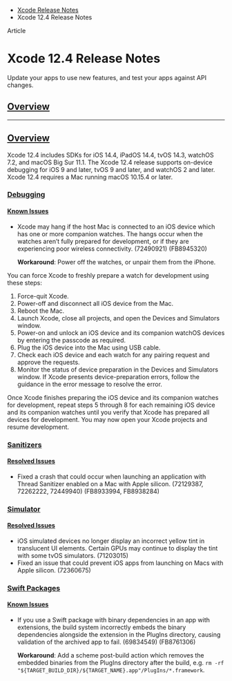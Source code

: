 - [Xcode Release Notes](https://developer.apple.com/documentation/xcode-release-notes)
- Xcode 12.4 Release Notes

Article

# Xcode 12.4 Release Notes

Update your apps to use new features, and test your apps against API changes.

## [Overview](https://developer.apple.com/documentation/xcode-release-notes/xcode-12_4-release-notes#overview)

---

## [Overview](https://developer.apple.com/documentation/xcode-release-notes/xcode-12_4-release-notes#Overview)

Xcode 12.4 includes SDKs for iOS 14.4, iPadOS 14.4, tvOS 14.3, watchOS 7.2, and macOS Big Sur 11.1. The Xcode 12.4 release supports on-device debugging for iOS 9 and later, tvOS 9 and later, and watchOS 2 and later. Xcode 12.4 requires a Mac running macOS 10.15.4 or later.

### [Debugging](https://developer.apple.com/documentation/xcode-release-notes/xcode-12_4-release-notes#Debugging)

#### [Known Issues](https://developer.apple.com/documentation/xcode-release-notes/xcode-12_4-release-notes#Known-Issues)

- Xcode may hang if the host Mac is connected to an iOS device which has one or more companion watches. The hangs occur when the watches aren’t fully prepared for development, or if they are experiencing poor wireless connectivity. (72490921) (FB8945320)

  **Workaround**: Power off the watches, or unpair them from the iPhone.

You can force Xcode to freshly prepare a watch for development using these steps:

1. Force-quit Xcode.
2. Power-off and disconnect all iOS device from the Mac.
3. Reboot the Mac.
4. Launch Xcode, close all projects, and open the Devices and Simulators window.
5. Power-on and unlock an iOS device and its companion watchOS devices by entering the passcode as required.
6. Plug the iOS device into the Mac using USB cable.
7. Check each iOS device and each watch for any pairing request and approve the requests.
8. Monitor the status of device preparation in the Devices and Simulators window. If Xcode presents device-preparation errors, follow the guidance in the error message to resolve the error.

Once Xcode finishes preparing the iOS device and its companion watches for development, repeat steps 5 through 8 for each remaining iOS device and its companion watches until you verify that Xcode has prepared all devices for development. You may now open your Xcode projects and resume development.

### [Sanitizers](https://developer.apple.com/documentation/xcode-release-notes/xcode-12_4-release-notes#Sanitizers)

#### [Resolved Issues](https://developer.apple.com/documentation/xcode-release-notes/xcode-12_4-release-notes#Resolved-Issues)

- Fixed a crash that could occur when launching an application with Thread Sanitizer enabled on a Mac with Apple silicon. (72129387, 72262222, 72449940) (FB8933994, FB8938284)

### [Simulator](https://developer.apple.com/documentation/xcode-release-notes/xcode-12_4-release-notes#Simulator)

#### [Resolved Issues](https://developer.apple.com/documentation/xcode-release-notes/xcode-12_4-release-notes#Resolved-Issues)

- iOS simulated devices no longer display an incorrect yellow tint in translucent UI elements. Certain GPUs may continue to display the tint with some tvOS simulators. (71203015)
- Fixed an issue that could prevent iOS apps from launching on Macs with Apple silicon. (72360675)

### [Swift Packages](https://developer.apple.com/documentation/xcode-release-notes/xcode-12_4-release-notes#Swift-Packages)

#### [Known Issues](https://developer.apple.com/documentation/xcode-release-notes/xcode-12_4-release-notes#Known-Issues)

- If you use a Swift package with binary dependencies in an app with extensions, the build system incorrectly embeds the binary dependencies alongside the extension in the PlugIns directory, causing validation of the archived app to fail. (69834549) (FB8761306)

  **Workaround**: Add a scheme post-build action which removes the embedded binaries from the PlugIns directory after the build, e.g. `rm -rf "${TARGET_BUILD_DIR}/${TARGET_NAME}.app"/PlugIns/*.framework`.
